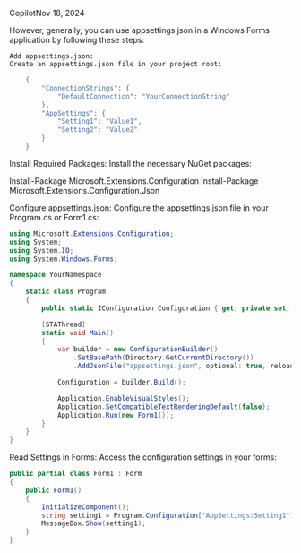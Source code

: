 CopilotNov 18, 2024

However, generally, you can use appsettings.json in a Windows Forms application by following these steps:

    Add appsettings.json:
    Create an appsettings.json file in your project root:

```cs
    {
        "ConnectionStrings": {
            "DefaultConnection": "YourConnectionString"
        },
        "AppSettings": {
            "Setting1": "Value1",
            "Setting2": "Value2"
        }
    }
```

Install Required Packages:
Install the necessary NuGet packages:

Install-Package Microsoft.Extensions.Configuration
Install-Package Microsoft.Extensions.Configuration.Json

Configure appsettings.json:
Configure the appsettings.json file in your Program.cs or Form1.cs:

```cs
using Microsoft.Extensions.Configuration;
using System;
using System.IO;
using System.Windows.Forms;

namespace YourNamespace
{
    static class Program
    {
        public static IConfiguration Configuration { get; private set; }

        [STAThread]
        static void Main()
        {
            var builder = new ConfigurationBuilder()
                .SetBasePath(Directory.GetCurrentDirectory())
                .AddJsonFile("appsettings.json", optional: true, reloadOnChange: true);

            Configuration = builder.Build();

            Application.EnableVisualStyles();
            Application.SetCompatibleTextRenderingDefault(false);
            Application.Run(new Form1());
        }
    }
}
```

Read Settings in Forms:
Access the configuration settings in your forms:

```cs
public partial class Form1 : Form
{
    public Form1()
    {
        InitializeComponent();
        string setting1 = Program.Configuration["AppSettings:Setting1"];
        MessageBox.Show(setting1);
    }
}
```
